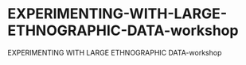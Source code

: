 # EXPERIMENTING-WITH-LARGE-ETHNOGRAPHIC-DATA-workshop
EXPERIMENTING WITH LARGE ETHNOGRAPHIC DATA-workshop

